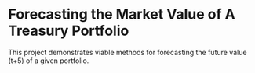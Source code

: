 # Forecasting the Market Value of A Treasury Portfolio

This project demonstrates viable methods for forecasting the future value (t+5) of a given portfolio.
